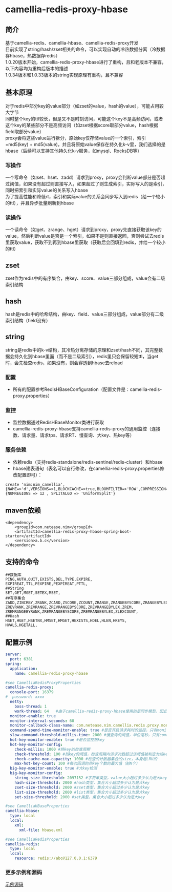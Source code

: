 
# camellia-redis-proxy-hbase
## 简介  
基于camellia-redis、camellia-hbase、camellia-redis-proxy开发   
目前实现了string/hash/zset相关的命令，可以实现自动的冷热数据分离（冷数据存hbase，热数据存redis）  
1.0.20版本开始，camellia-redis-proxy-hbase进行了重构，且和老版本不兼容，以下内容均为重构后版本的描述   
1.0.34版本和1.0.33版本的string实现原理有重构，且不兼容  

## 基本原理
对于redis中部分key的value部分（如zset的value，hash的value），可能占用较大字节  
同时整个key的ttl较长，但是又不是时刻访问，可能这个key不是高频访问，或者这个key的某些部分不是高频访问（如zset根据score取部分value，hash根据field取部分value）     
proxy会将这些value进行拆分，原始key仅存储value的一个索引，索引=md5(key) + md5(value)，并且将原始value保存在持久化k-v里，我们选择的是hbase（后续可以支持其他持久化k-v服务，如mysql、RocksDB等）  
### 写操作
一个写命令（如set、hset、zadd）请求到proxy，proxy会判断value部分是否超过阈值，如果没有超过则直接写入，如果超过了则生成索引，实际写入的是索引，同时把索引和实际value的关系写入hbase  
为了提高性能和降低rt，索引和实际value的关系会同步写入到redis（给一个较小的ttl），并且异步批量刷新到hbase  
### 读操作
一个读命令（如get、zrange、hget）请求到proxy，proxy先直接获取该key的value，然后判断value是否是一个索引，如果不是则直接返回，否则尝试去redis里获取value，获取不到再到hbase里获取（获取后会回填到redis，并给一个较小的ttl）  

## zset
zset作为redis中的有序集合，由key、score、value三部分组成，value会有二级索引结构  
## hash
hash是redis中的哈希结构，由key、field、value三部分组成，value部分有二级索引结构（field没有）  
## string
string是redis中的k-v结构，其冷热分离存储的原理和zset/hash不同，其完整数据会持久化到hbase里面（而不是二级索引），redis里只会保留较短ttl，当get时，会先检查redis，如果没有，则会穿透到hbase去reload

### 配置
* 所有的配置参考RedisHBaseConfiguration（配置文件是：camellia-redis-proxy.properties）

### 监控
* 监控数据通过RedisHBaseMonitor类进行获取
* camellia-redis-proxy-hbase支持camellia-redis-proxy的通用监控（连接数、请求量、请求tps、请求RT、慢查询、大key、热key等）

### 服务依赖
* 依赖redis（支持redis-standalone/redis-sentinel/redis-cluster）和hbase  
* hbase建表语句（表名可以自行修改，在camellia-redis-proxy.properties修改配置即可）：
```
create 'nim:nim_camellia',{NAME=>'d',VERSIONS=>1,BLOCKCACHE=>true,BLOOMFILTER=>'ROW',COMPRESSION=>'LZO',TTL=>'5184000'},{NUMREGIONS => 12 , SPLITALGO => 'UniformSplit'}
```

## maven依赖
```
<dependency>
    <groupId>com.netease.nim</groupId>
    <artifactId>camellia-redis-proxy-hbase-spring-boot-starter</artifactId>
    <version>a.b.c</version>
</dependency>
```

## 支持的命令
```
##数据库
PING,AUTH,QUIT,EXISTS,DEL,TYPE,EXPIRE,
EXPIREAT,TTL,PEXPIRE,PEXPIREAT,PTTL,
##String
SET,GET,MGET,SETEX,MSET,
##有序集合
ZADD,ZINCRBY,ZRANK,ZCARD,ZSCORE,ZCOUNT,ZRANGE,ZRANGEBYSCORE,ZRANGEBYLEX,
ZREVRANK,ZREVRANGE,ZREVRANGEBYSCORE,ZREVRANGEBYLEX,ZREM,
ZREMRANGEBYRANK,ZREMRANGEBYSCORE,ZREMRANGEBYLEX,ZLEXCOUNT,
##Hash
HSET,HGET,HSETNX,HMSET,HMGET,HEXISTS,HDEL,HLEN,HKEYS,
HVALS,HGETALL,
```

## 配置示例
```yaml
server:
  port: 6381
spring:
  application:
    name: camellia-redis-proxy-hbase

#see CamelliaRedisProxyProperties
camellia-redis-proxy:
  console-port: 16379
#  password: xxxx
  netty:
    boss-thread: 1
    work-thread: 64   #由于camellia-redis-proxy-hbase使用的是同步模型，因此work-thread设置的大一些，而不是默认的cpu核数
  monitor-enable: true
  monitor-interval-seconds: 60
  monitor-callback-class-name: com.netease.nim.camellia.redis.proxy.monitor.LoggingMonitorCallback #监控回调类
  command-spend-time-monitor-enable: true #是否开启请求耗时的监控，只有monitor-enable=true才有效
  slow-command-threshold-millis-time: 2000 #慢查询的阈值，单位毫秒，只有command-spend-time-monitor-enable=true才有效
  hot-key-monitor-enable: true #是否监控热key
  hot-key-monitor-config:
    check-millis: 1000 #热key的检查周期
    check-threshold: 100 #热key的阈值，检查周期内请求次数超过该阈值被判定为热key
    check-cache-max-capacity: 1000 #检查的计数器集合的size，本身是LRU的
    max-hot-key-count: 100 #每次回调的热key个数的最大值（前N个）
  big-key-monitor-enable: true #大key检测
  big-key-monitor-config:
    string-size-threshold: 2097152 #字符串类型，value大小超过多少认为是大key
    hash-size-threshold: 2000 #hash类型，集合大小超过多少认为是大key
    zset-size-threshold: 2000 #zset类型，集合大小超过多少认为是大key
    list-size-threshold: 2000 #list类型，集合大小超过多少认为是大key
    set-size-threshold: 2000 #set类型，集合大小超过多少认为是大key

#see CamelliaHBaseProperties
camellia-hbase:
  type: local
  local:
    xml:
      xml-file: hbase.xml

#see CamelliaRedisProperties
camellia-redis:
  type: local
  local:
    resource: redis://abc@127.0.0.1:6379
```


### 更多示例和源码
[示例源码](/camellia-samples/camellia-redis-proxy-hbase-samples)
